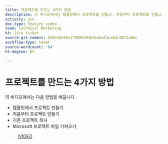 ```yaml
---
title: 프로젝트를 만드는 4가지 방법
description: 이 비디오에서는 템플릿에서 프로젝트를 만들고, 처음부터 프로젝트를 만들고, 기존 프로젝트를 복사하고, Microsoft 프로젝트 파일을 가져오는 방법을 알아봅니다
activity: use
doc-type: feature video
team: Technical Marketing
kt: Jira ticket
source-git-commit: 650e4d346e1792863930dcebafacab4c88f2a8bc
workflow-type: tm+mt
source-wordcount: '64'
ht-degree: 0%

---
```


# 프로젝트를 만드는 4가지 방법

이 비디오에서는 다음 방법을 배웁니다.

* 템플릿에서 프로젝트 만들기
* 처음부터 프로젝트 만들기
* 기존 프로젝트 복사
* Microsoft 프로젝트 파일 가져오기

>[!VIDEO](https://video.tv.adobe.com/v/335084/?quality=12&learn=on)